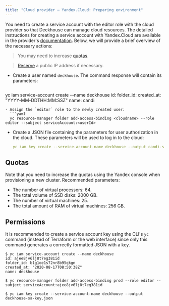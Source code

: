 ```yaml
---
title: "Cloud provider — Yandex.Cloud: Preparing environment"
---
```


You need to create a service account with the editor role with the cloud provider so that Deckhouse can manage cloud resources. The detailed instructions for creating a service account with Yandex.Cloud are available in the provider's [documentation](https://cloud.yandex.com/en/docs/resource-manager/operations/cloud/set-access-bindings). Below, we will provide a brief overview of the necessary actions:

> You may need to increase [quotas](#quotas).

> [Reserve](faq.html#reserving-a-public-ip-address) a public IP address if necessary.

- Create a user named `deckhouse`. The command response will contain its parameters:
  ```yaml
yc iam service-account create --name deckhouse
id: <userId>
folder_id: <folderId>
created_at: "YYYY-MM-DDTHH:MM:SSZ"
name: candi
```
- Assign the `editor` role to the newly created user:
  ```yaml
  yc resource-manager folder add-access-binding <cloudname> --role editor --subject serviceAccount:<userId>
  ```
- Create a JSON file containing the parameters for user authorization in the cloud. These parameters will be used to log in to the cloud:
  ```yaml
  yc iam key create --service-account-name deckhouse --output candi-sa-key.json
  ```

## Quotas

Note that you need to increase the quotas using the Yandex console when provisioning a new cluster. Recommended parameters:
* The number of virtual processors: 64.
* The total volume of SSD disks: 2000 GB.
* The number of virtual machines: 25.
* The total amount of RAM of virtual machines: 256 GB.

## Permissions

It is recommended to create a service account key using the CLI's `yc` command (instead of Terraform or the web interface) since only this command generates a correctly formatted JSON with a key.

```shell
$ yc iam service-account create --name deckhouse
id: ajee8jv6lj8t7eg381id
folder_id: b1g1oe1s72nr8b95qkgn
created_at: "2020-08-17T08:50:38Z"
name: deckhouse

$ yc resource-manager folder add-access-binding prod --role editor --subject serviceAccount:ajee8jv6lj8t7eg381id

$ yc iam key create --service-account-name deckhouse --output deckhouse-sa-key.json
```
